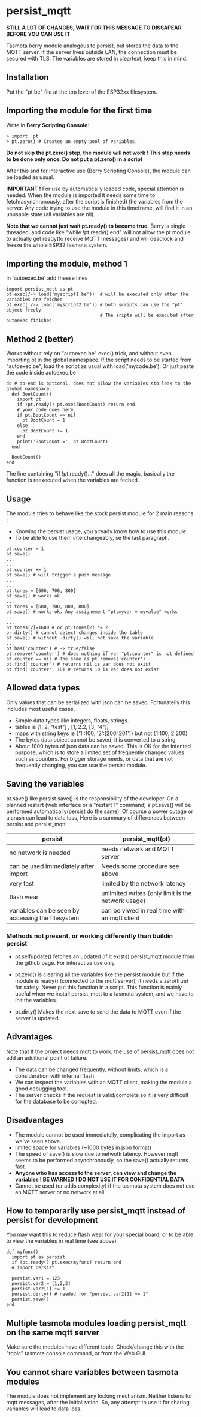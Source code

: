 # persist_mqtt

**STILL A LOT OF CHANGES, WAIT FOR THIS MESSAGE TO DISSAPEAR BEFORE YOU CAN USE IT**

Tasmota berry module analogous to persist, but stores the data to the MQTT server. If the server lives outside LAN, the connection must be secured with TLS. The variables are stored in cleartext, keep this in mind.

## Installation
Put the "pt.be" file at the top level of the ESP32xx filesystem.

## Importing the module for the first time
Write in **Berry Scripting Console**:
```
> import  pt
> pt.zero() # Creates an empty pool of variables.
```
**Do not skip the pt.zero() step, the module will not work ! This step needs to be done only once. Do not put a pt.zero() in a script**

After this and for interactive use (Berry Scripting Console), the module can be loaded as usual.

**IMPORTANT !**
For use by automatically loaded code, special attention is needed. When the module is imported it needs some time to fetch(asynchronously, after the script is finished) the variables from the server. Any code trying to use the module in this timeframe, will find it in an unusable state (all variables are nil).

**Note that we cannot just wait pt.ready() to become true.** Berry is single threaded, and code like "while !pt.ready() end" will not allow the pt module to actually get ready(to receive MQTT messages) and will deadlock and freeze the whole ESP32 tasmota system.

## Importing the module, method 1

In 'autoexec.be' add theese lines

```
import persist_mqtt as pt
pt.exec(/-> load('myscript1.be'))  # will be executed only after the variables are fetched
pt.exec( /-> load('myscript2.be')) # both scripts can use the "pt" object freely
                                   # The sripts will be executed after autoexec finishes
```

## Method 2 (better)
Works without rely on "autoexec.be" exec() trick, and without even importing pt in the global namespace. If the script needs to be started from "autoexec.be", load the script as usual with load('mycode.be'). Or just paste the code inside autoexec.be

```
do # do-end is optional, does not allow the variables sto leak to the global namespace.
  def BootCount()
    import pt
    if !pt.ready() pt.exec(BootCount) return end
    # your code goes here.
    if pt.BootCount == nil
      pt.BootCount = 1
    else
      pt.BootCount += 1
    end
    print('BootCount =', pt.BootCount)
  end

  BootCount()
end
```
The line containing "if !pt.ready()..." does all the magic, basically the function is reexecuted when the variables are feched.

## Usage
The module tries to behave like the stock persist module for 2 main reasons :
- Knowing the persist usage, you already know how to use this module.
- To be able to use them interchangeably, se the last paragraph.

```
pt.counter = 1
pt.save()
...
...
pt.counter += 1
pt.save() # will trigger a push message
...
...
pt.tones = [600, 700, 800]
pt.save() # works ok
...
pt.tones = [600, 700, 800, 800]
pt.save() # works ok. Any assignement "pt.myvar = myvalue" works
...
...
pt.tones[2]=1600 # or pt.tones[2] *= 2
pr.dirty() # cannot detect changes inside the table
pt.save() # without .dirty() will not save the variable
...
pt.has('counter') # -> true/false
pt.remove('counter') # does nothing if var "pt.counter" is not defined
pt.counter == nil # The same as pt.remove('counter')
pt.find('counter') # returns nil is var does not exist
pt.find('counter', 10) # returns 10 is var does not exist
```

## Allowed data types
Only values that can be serialized with json can be saved. Fortunatelly this includes most useful cases.
- Simple data types like integers, floats, strings.
- tables ie [1, 2, "test"] , [1, 2.2, [3, "4"]]
- maps with string keys ie {'1':100, '2':[200,'201']} but not {1:100, 2:200}
- The bytes data object cannot be saved, it is converted to a string
- About 1000 bytes of json data can be saved. This is OK for the intented purpose, which is to store a limited set of frequently changed values such as counters. For bigger storage needs, or data that are not frequently changing, you can use the persist module.

## Saving the variables
pt.save() like persist.save() is the responsibility of the developer. On a planned restart (web interface or a "restart 1" command) a pt.save() will be performed automatically(persist do the same). Of course a power outage or a crash can lead to data loss, Here is a summary of differences between persist and persist_mqtt

| persist       |      persist_mqtt(pt) |
| --------------|-------------------|
|no network is needed|needs network and MQTT server|
|can be used immediately after import   |   Needs some procedure see above |
| very fast     |      limited by the network latency |
| flash wear    |      unlimited writes (only limit is the network usage) |
| variables can be seen by accessing the filesystem  |   can be viwed in real time with an mqtt client |

### Methods not present, or working differently than buildin persist

- pt.selfupdate() fetches an updated (if it exists) persist_mqtt module from the github page. For interactive use only.

- pt.zero() is clearing all the variables like the persist module but if the module is ready() (connected to the mqtt server), it needs a zero(true) for safety. Never put this function in a script. This function is mainly useful when we install persist_mqtt to a tasmota system, and we have to init the variables.

- pt.dirty() Makes the next save to send the data to MQTT even if the server is updated.

## Advantages
Note that If the project needs mqtt to work, the use of persist_mqtt does not add an additional point of failure.

- The data can be changed frequently, without limits, which is a consideration with internal flash.
- We can inspect the variables with an MQTT client, making the module a good debugging tool.
- The server checks if the request is valid/complete so it is very difficult for the database to be corrupted.

## Disadvantages
- The module cannot be used immediatelly, complicating the import as we've seen above.
- limited space for variables (~1000 bytes in json format)
- The speed of save() is slow due to netwotk latency. However mqtt seems to be performed asynchronously, so the save() actually returns fast.
- **Anyone who has access to the server, can view and change the variables ! BE WARNED ! DO NOT USE IT FOR CONFIDENTIAL DATA**
- Cannot be used (or adds complexity) if the tasmota system does not use an MQTT server or no network at all.

## How to temporarily use persist_mqtt instead of persist for development

You may want this to reduce flash wear for your special board, or to be able to view the variables in real time (see above)

```
def myfunc()
  import pt as persist
  if !pt.ready() pt.exec(myfunc) return end
  # import persist

  persist.var1 = 123
  persist.var2 = [1,2,3]
  persist.var2[1] += 1
  persist.dirty() # needed for "persist.var2[1] += 1"
  persist.save()
end
```
## Multiple tasmota modules loading persist_mqtt on the same mqtt server
Make sure the modules have different topic. Check/change this with the "topic" tasmota console command, or from the Web GUI.

## You cannot share variables between tasmota modules
The module does not implement any locking mechanism. Neither listens for mqtt messages, after the initialization. So, any attempt to use it for sharing variables will lead to data loss.
